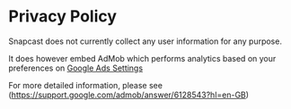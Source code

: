 Privacy Policy
==============

Snapcast does not currently collect any user information for any purpose.

It does however embed AdMob which performs analytics based on your preferences on [Google Ads Settings](https://www.google.co.uk/settings/ads)

For more detailed information, please see
(https://support.google.com/admob/answer/6128543?hl=en-GB)
